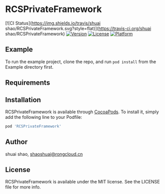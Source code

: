 # RCSPrivateFramework

[![CI Status](https://img.shields.io/travis/shuai shao/RCSPrivateFramework.svg?style=flat)](https://travis-ci.org/shuai shao/RCSPrivateFramework)
[![Version](https://img.shields.io/cocoapods/v/RCSPrivateFramework.svg?style=flat)](https://cocoapods.org/pods/RCSPrivateFramework)
[![License](https://img.shields.io/cocoapods/l/RCSPrivateFramework.svg?style=flat)](https://cocoapods.org/pods/RCSPrivateFramework)
[![Platform](https://img.shields.io/cocoapods/p/RCSPrivateFramework.svg?style=flat)](https://cocoapods.org/pods/RCSPrivateFramework)

## Example

To run the example project, clone the repo, and run `pod install` from the Example directory first.

## Requirements

## Installation

RCSPrivateFramework is available through [CocoaPods](https://cocoapods.org). To install
it, simply add the following line to your Podfile:

```ruby
pod 'RCSPrivateFramework'
```

## Author

shuai shao, shaoshuai@rongcloud.cn

## License

RCSPrivateFramework is available under the MIT license. See the LICENSE file for more info.
